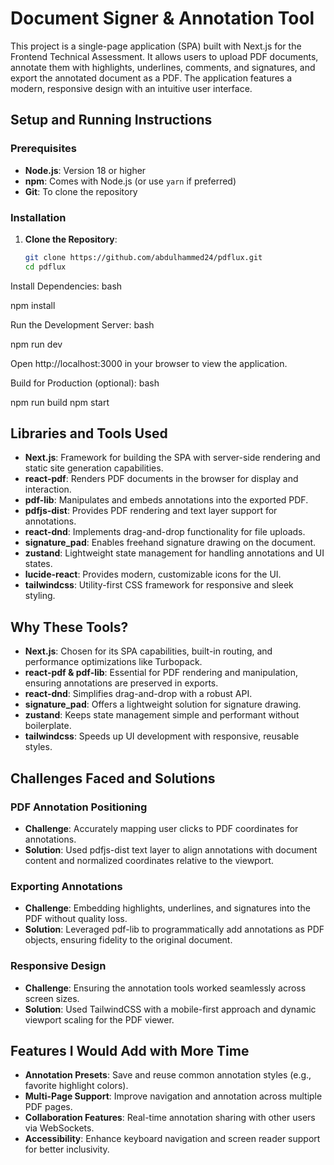# Document Signer & Annotation Tool

This project is a single-page application (SPA) built with Next.js for the Frontend Technical Assessment. It allows users to upload PDF documents, annotate them with highlights, underlines, comments, and signatures, and export the annotated document as a PDF. The application features a modern, responsive design with an intuitive user interface.

## Setup and Running Instructions

### Prerequisites
- **Node.js**: Version 18 or higher
- **npm**: Comes with Node.js (or use `yarn` if preferred)
- **Git**: To clone the repository

### Installation
1. **Clone the Repository**:
   ```bash
   git clone https://github.com/abdulhammed24/pdflux.git
   cd pdflux


Install Dependencies:
bash

npm install

Run the Development Server:
bash

npm run dev

Open http://localhost:3000 in your browser to view the application.

Build for Production (optional):
bash

npm run build
npm start

## Libraries and Tools Used

- **Next.js**: Framework for building the SPA with server-side rendering and static site generation capabilities.  
- **react-pdf**: Renders PDF documents in the browser for display and interaction.  
- **pdf-lib**: Manipulates and embeds annotations into the exported PDF.  
- **pdfjs-dist**: Provides PDF rendering and text layer support for annotations.  
- **react-dnd**: Implements drag-and-drop functionality for file uploads.  
- **signature_pad**: Enables freehand signature drawing on the document.  
- **zustand**: Lightweight state management for handling annotations and UI states.  
- **lucide-react**: Provides modern, customizable icons for the UI.  
- **tailwindcss**: Utility-first CSS framework for responsive and sleek styling.  

## Why These Tools?

- **Next.js**: Chosen for its SPA capabilities, built-in routing, and performance optimizations like Turbopack.  
- **react-pdf & pdf-lib**: Essential for PDF rendering and manipulation, ensuring annotations are preserved in exports.  
- **react-dnd**: Simplifies drag-and-drop with a robust API.  
- **signature_pad**: Offers a lightweight solution for signature drawing.  
- **zustand**: Keeps state management simple and performant without boilerplate.  
- **tailwindcss**: Speeds up UI development with responsive, reusable styles.  

## Challenges Faced and Solutions

### PDF Annotation Positioning  
- **Challenge**: Accurately mapping user clicks to PDF coordinates for annotations.  
- **Solution**: Used pdfjs-dist text layer to align annotations with document content and normalized coordinates relative to the viewport.  

### Exporting Annotations  
- **Challenge**: Embedding highlights, underlines, and signatures into the PDF without quality loss.  
- **Solution**: Leveraged pdf-lib to programmatically add annotations as PDF objects, ensuring fidelity to the original document.  

### Responsive Design  
- **Challenge**: Ensuring the annotation tools worked seamlessly across screen sizes.  
- **Solution**: Used TailwindCSS with a mobile-first approach and dynamic viewport scaling for the PDF viewer.  

## Features I Would Add with More Time
- **Annotation Presets**: Save and reuse common annotation styles (e.g., favorite highlight colors).  
- **Multi-Page Support**: Improve navigation and annotation across multiple PDF pages.  
- **Collaboration Features**: Real-time annotation sharing with other users via WebSockets.  
- **Accessibility**: Enhance keyboard navigation and screen reader support for better inclusivity.  
